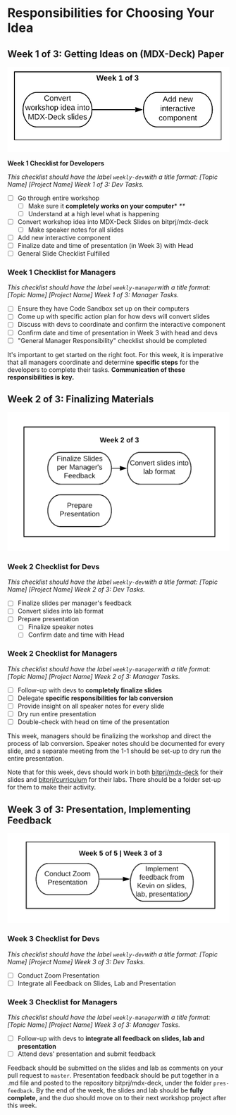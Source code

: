 # Responsibilities for Choosing Your Idea

## Week 1 of 3: Getting Ideas on \(MDX-Deck\) Paper

![](../../../../.gitbook/assets/workshop-flowchart-page-3.png)

**Week 1 Checklist for Developers**

_This checklist should have the label `weekly-dev`with a title format: \[Topic Name\] \[Project Name\] Week 1 of 3: Dev Tasks._

* [ ] Go through entire workshop
  * [ ] Make sure it **completely works on your computer**\* _\*\*_
  * [ ] Understand at a high level what is happening
* [ ] Convert workshop idea into MDX-Deck Slides on bitprj/mdx-deck
  * [ ] Make speaker notes for all slides
* [ ] Add new interactive component
* [ ] Finalize date and time of presentation \(in Week 3\) with Head
* [ ] General Slide Checklist Fulfilled

### Week 1 Checklist for Managers

_This checklist should have the label `weekly-manager`with a title format: \[Topic Name\] \[Project Name\] Week 1 of 3: Manager Tasks._

* [ ] Ensure they have Code Sandbox set up on their computers
* [ ] Come up with specific action plan for how devs will convert slides
* [ ] Discuss with devs to coordinate and confirm the interactive component
* [ ] Confirm date and time of presentation in Week 3 with head and devs
* [ ] "General Manager Responsibility" checklist should be completed 

It's important to get started on the right foot. For this week, it is imperative that all managers coordinate and determine **specific steps** for the developers to complete their tasks. **Communication of these responsibilities is key.**

## Week 2 of 3: Finalizing Materials

![](../../../../.gitbook/assets/workshop-flowchart-page-4%20%281%29.png)

### Week 2 Checklist for Devs

_This checklist should have the label `weekly-dev`with a title format: \[Topic Name\] \[Project Name\] Week 2 of 3: Dev Tasks._

* [ ] Finalize slides per manager's feedback
* [ ] Convert slides into lab format
* [ ] Prepare presentation
  * [ ] Finalize speaker notes
  * [ ] Confirm date and time with Head

### Week 2 Checklist for Managers

_This checklist should have the label `weekly-manager`with a title format: \[Topic Name\] \[Project Name\] Week 2 of 3: Manager Tasks._

* [ ] Follow-up with devs to **completely finalize slides**
* [ ] Delegate **specific responsibilities for lab conversion**
* [ ] Provide insight on all speaker notes for every slide
* [ ] Dry run entire presentation 
* [ ] Double-check with head on time of the presentation

This week, managers should be finalizing the workshop and direct the process of lab conversion. Speaker notes should be documented for every slide, and a separate meeting from the 1-1 should be set-up to dry run the entire presentation.

Note that for this week, devs should work in both [bitprj/mdx-deck](https://github.com/bitprj/mdx-deck) for their slides and [bitprj/curriculum](https://github.com/bitprj/curriculum) for their labs. There should be a folder set-up for them to make their activity.

## Week 3 of 3: Presentation, Implementing Feedback

![](../../../../.gitbook/assets/workshop-flowchart-page-5.png)

### Week 3 Checklist for Devs

_This checklist should have the label `weekly-dev`with a title format: \[Topic Name\] \[Project Name\] Week 3 of 3: Dev Tasks._

* [ ] Conduct Zoom Presentation
* [ ] Integrate all Feedback on Slides, Lab and Presentation

### Week 3 Checklist for Managers

_This checklist should have the label `weekly-manager`with a title format: \[Topic Name\] \[Project Name\] Week 3 of 3: Manager Tasks._

* [ ] Follow-up with devs to **integrate all feedback on slides, lab and presentation**
* [ ] Attend devs' presentation and submit feedback

Feedback should be submitted on the slides and lab as comments on your pull request to `master`. Presentation feedback should be put together in a .md file and posted to the repository bitprj/mdx-deck, under the folder `pres-feedback`. By the end of the week, the slides and lab should be **fully complete,** and the duo should move on to their next workshop project after this week.

